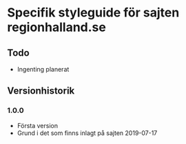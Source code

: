 # Specifik styleguide för sajten regionhalland.se

## Todo

- Ingenting planerat


## Versionhistorik

### 1.0.0
- Första version
- Grund i det som finns inlagt på sajten 2019-07-17